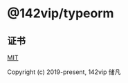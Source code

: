 # @142vip/typeorm

## 证书

[MIT](https://opensource.org/license/MIT)

Copyright (c) 2019-present, 142vip 储凡
